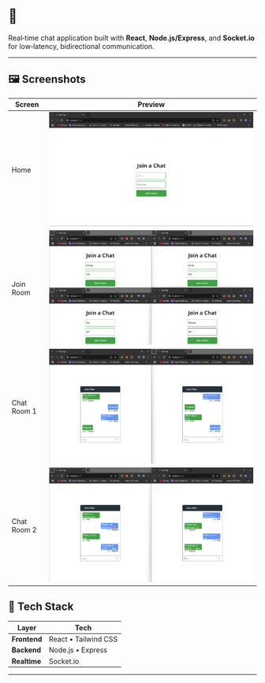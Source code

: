 # 🧩 <Socket Calling>

Real‑time chat application built with **React**, **Node.js/Express**, and **Socket.io** for low‑latency, bidirectional communication.

---


## 🖼️ Screenshots

| Screen | Preview |
| ------ | ------- |
| Home | ![Home](./assets/Home.png) |
| Join Room | ![Join Room](./assets/Joining_a_Room.png) |
| Chat Room 1| ![Chat](./assets/Conversation_1.png) |
| Chat Room 2| ![Chat](./assets/Conversation_2.png) |



## 🚀 Tech Stack

| Layer      | Tech |
| ---------- | ---- |
| **Frontend** | React • Tailwind CSS |
| **Backend**  | Node.js • Express |
| **Realtime** | Socket.io |

---
